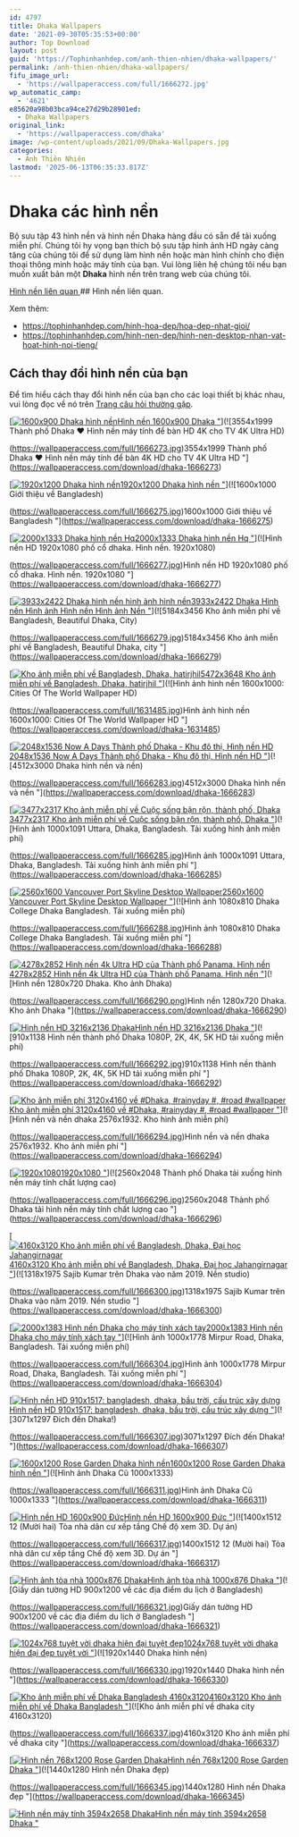 ```yaml
---
id: 4797
title: Dhaka Wallpapers
date: '2021-09-30T05:35:53+00:00'
author: Top Download
layout: post
guid: 'https://Tophinhanhdep.com/anh-thien-nhien/dhaka-wallpapers/'
permalink: /anh-thien-nhien/dhaka-wallpapers/
fifu_image_url:
  - 'https://wallpaperaccess.com/full/1666272.jpg'
wp_automatic_camp:
  - '4621'
e85620a98b03bca94ce27d29b28901ed:
  - Dhaka Wallpapers
original_link:
  - 'https://wallpaperaccess.com/dhaka'
image: /wp-content/uploads/2021/09/Dhaka-Wallpapers.jpg
categories:
  - Ảnh Thiên Nhiên
lastmod: '2025-06-13T06:35:33.817Z'
---
```

# Dhaka các hình nền

Bộ sưu tập 43 hình nền và hình nền Dhaka hàng đầu có sẵn để tải xuống miễn phí. Chúng tôi hy vọng bạn thích bộ sưu tập hình ảnh HD ngày càng tăng của chúng tôi để sử dụng làm hình nền hoặc màn hình chính cho điện thoại thông minh hoặc máy tính của bạn. Vui lòng liên hệ chúng tôi nếu bạn muốn xuất bản một **Dhaka** hình nền trên trang web của chúng tôi.

[Hình nền liên quan ](#related) ## Hình nền liên quan.

   
 Xem thêm:

   
- <https://tophinhanhdep.com/hinh-hoa-dep/hoa-dep-nhat-gioi/>
- <https://tophinhanhdep.com/hinh-nen-dep/hinh-nen-desktop-nhan-vat-hoat-hinh-noi-tieng/>

## Cách thay đổi hình nền của bạn

Để tìm hiểu cách thay đổi hình nền của bạn cho các loại thiết bị khác nhau, vui lòng đọc về nó trên [Trang câu hỏi thường gặp](https://tophinhanhdep.com/faq/).

  
[[![1600x900 Dhaka hình nền](https://wallpaperaccess.com/full/1666272.jpg)Hình nền 1600x900 Dhaka "](https://wallpaperaccess.com/download/dhaka-1666272)](![3554x1999 Thành phố Dhaka ❤ Hình nền máy tính để bàn HD 4K cho TV 4K Ultra HD)

(https://wallpaperaccess.com/full/1666273.jpg)3554x1999 Thành phố Dhaka ❤ Hình nền máy tính để bàn 4K HD cho TV 4K Ultra HD "](https://wallpaperaccess.com/download/dhaka-1666273)

[[![1920x1200 Dhaka hình nền](https://wallpaperaccess.com/full/1666274.jpg)1920x1200 Dhaka hình nền "](https://wallpaperaccess.com/download/dhaka-1666274)](![1600x1000 Giới thiệu về Bangladesh)

(https://wallpaperaccess.com/full/1666275.jpg)1600x1000 Giới thiệu về Bangladesh "](https://wallpaperaccess.com/download/dhaka-1666275)

[[![2000x1333 Dhaka hình nền Hq](https://wallpaperaccess.com/full/1666276.jpg)2000x1333 Dhaka hình nền Hq "](https://wallpaperaccess.com/download/dhaka-1666276)](![Hình nền HD 1920x1080 phố cổ dhaka.  Hình nền.  1920x1080)

(https://wallpaperaccess.com/full/1666277.jpg)Hình nền HD 1920x1080 phố cổ dhaka. Hình nền. 1920x1080 "](https://wallpaperaccess.com/download/dhaka-1666277)

[[![3933x2422 Dhaka hình nền hình ảnh hình nền](https://wallpaperaccess.com/full/1666278.jpg)3933x2422 Dhaka Hình nền Hình ảnh Hình nền Hình ảnh Nền "](https://wallpaperaccess.com/download/dhaka-1666278)](![5184x3456 Kho ảnh miễn phí về Bangladesh, Beautiful Dhaka, City)

(https://wallpaperaccess.com/full/1666279.jpg)5184x3456 Kho ảnh miễn phí về Bangladesh, Beautiful Dhaka, city "](https://wallpaperaccess.com/download/dhaka-1666279)

[[![Kho ảnh miễn phí về Bangladesh, Dhaka, hatirjhil](https://wallpaperaccess.com/full/1666280.jpg)5472x3648 Kho ảnh miễn phí về Bangladesh, Dhaka, hatirjhil "](https://wallpaperaccess.com/download/dhaka-1666280)](![Hình ảnh hình nền 1600x1000: Cities Of The World Wallpaper HD)

(https://wallpaperaccess.com/full/1631485.jpg)Hình ảnh hình nền 1600x1000: Cities Of The World Wallpaper HD "](https://wallpaperaccess.com/download/dhaka-1631485)

[[![2048x1536 Now A Days Thành phố Dhaka - Khu đô thị, Hình nền HD](https://wallpaperaccess.com/full/1666282.png)2048x1536 Now A Days Thành phố Dhaka - Khu đô thị, Hình nền HD "](https://wallpaperaccess.com/download/dhaka-1666282)](![4512x3000 Dhaka hình nền và nền)

(https://wallpaperaccess.com/full/1666283.jpg)4512x3000 Dhaka hình nền và nền "](https://wallpaperaccess.com/download/dhaka-1666283)

[[![3477x2317 Kho ảnh miễn phí về Cuộc sống bận rộn, thành phố, Dhaka](https://wallpaperaccess.com/full/1666284.jpg)3477x2317 Kho ảnh miễn phí về Cuộc sống bận rộn, thành phố, Dhaka "](https://wallpaperaccess.com/download/dhaka-1666284)](![Hình ảnh 1000x1091 Uttara, Dhaka, Bangladesh.  Tải xuống hình ảnh miễn phí)

(https://wallpaperaccess.com/full/1666285.jpg)Hình ảnh 1000x1091 Uttara, Dhaka, Bangladesh. Tải xuống hình ảnh miễn phí "](https://wallpaperaccess.com/download/dhaka-1666285)

[[![2560x1600 Vancouver Port Skyline Desktop Wallpaper](https://wallpaperaccess.com/full/1593398.jpg)2560x1600 Vancouver Port Skyline Desktop Wallpaper "](https://wallpaperaccess.com/download/dhaka-1593398)](![Hình ảnh 1080x810 Dhaka College Dhaka Bangladesh.  Tải xuống miễn phí)

(https://wallpaperaccess.com/full/1666288.jpg)Hình ảnh 1080x810 Dhaka College Dhaka Bangladesh. Tải xuống miễn phí "](https://wallpaperaccess.com/download/dhaka-1666288)

[[![4278x2852 Hình nền 4k Ultra HD của Thành phố Panama.  Hình nền](https://wallpaperaccess.com/full/458347.jpg)4278x2852 Hình nền 4k Ultra HD của Thành phố Panama. Hình nền "](https://wallpaperaccess.com/download/dhaka-458347)](![Hình nền 1280x720 Dhaka.  Kho ảnh Dhaka)

(https://wallpaperaccess.com/full/1666290.png)Hình nền 1280x720 Dhaka. Kho ảnh Dhaka "](https://wallpaperaccess.com/download/dhaka-1666290)

[[![Hình nền HD 3216x2136 Dhaka](https://wallpaperaccess.com/full/1666291.jpg)Hình nền HD 3216x2136 Dhaka "](https://wallpaperaccess.com/download/dhaka-1666291)](![910x1138 Hình nền thành phố Dhaka 1080P, 2K, 4K, 5K HD tải xuống miễn phí)

(https://wallpaperaccess.com/full/1666292.jpg)910x1138 Hình nền thành phố Dhaka 1080P, 2K, 4K, 5K HD tải xuống miễn phí "](https://wallpaperaccess.com/download/dhaka-1666292)

[[![Kho ảnh miễn phí 3120x4160 về #Dhaka, #rainyday #, #road #wallpaper](https://wallpaperaccess.com/full/1666293.jpg)Kho ảnh miễn phí 3120x4160 về #Dhaka, #rainyday #, #road #wallpaper "](https://wallpaperaccess.com/download/dhaka-1666293)](![Hình nền và nền dhaka 2576x1932.  Kho hình ảnh miễn phí)

(https://wallpaperaccess.com/full/1666294.jpg)Hình nền và nền dhaka 2576x1932. Kho ảnh miễn phí "](https://wallpaperaccess.com/download/dhaka-1666294)

[[![1920x1080 ](https://wallpaperaccess.com/full/1666295.jpg)1920x1080 "](https://wallpaperaccess.com/download/dhaka-1666295)](![2560x2048 Thành phố Dhaka tải xuống hình nền máy tính chất lượng cao)

(https://wallpaperaccess.com/full/1666296.jpg)2560x2048 Thành phố Dhaka tải hình nền máy tính chất lượng cao "](https://wallpaperaccess.com/download/dhaka-1666296)

[[![4160x3120 Kho ảnh miễn phí về Bangladesh, Dhaka, Đại học Jahangirnagar](https://wallpaperaccess.com/full/1666297.jpg)4160x3120 Kho ảnh miễn phí về Bangladesh, Dhaka, Đại học Jahangirnagar "](https://wallpaperaccess.com/download/dhaka-1666297)](![1318x1975 Sajib Kumar trên Dhaka vào năm 2019. Nền studio)

(https://wallpaperaccess.com/full/1666300.jpg)1318x1975 Sajib Kumar trên Dhaka vào năm 2019. Nền studio "](https://wallpaperaccess.com/download/dhaka-1666300)

[[![2000x1383 Hình nền Dhaka cho máy tính xách tay](https://wallpaperaccess.com/full/1666302.jpg)2000x1383 Hình nền Dhaka cho máy tính xách tay "](https://wallpaperaccess.com/download/dhaka-1666302)](![Hình ảnh 1000x1778 Mirpur Road, Dhaka, Bangladesh.  Tải xuống miễn phí)

(https://wallpaperaccess.com/full/1666304.jpg)Hình ảnh 1000x1778 Mirpur Road, Dhaka, Bangladesh. Tải xuống miễn phí "](https://wallpaperaccess.com/download/dhaka-1666304)

[[![Hình nền HD 910x1517: bangladesh, dhaka, bầu trời, cấu trúc xây dựng](https://wallpaperaccess.com/full/1666305.jpg)Hình nền HD 910x1517: bangladesh, dhaka, bầu trời, cấu trúc xây dựng "](https://wallpaperaccess.com/download/dhaka-1666305)](![3071x1297 Đích đến Dhaka!)

(https://wallpaperaccess.com/full/1666307.jpg)3071x1297 Đích đến Dhaka! "](https://wallpaperaccess.com/download/dhaka-1666307)

[[![1600x1200 Rose Garden Dhaka hình nền](https://wallpaperaccess.com/full/1666309.jpg)1600x1200 Rose Garden Dhaka hình nền "](https://wallpaperaccess.com/download/dhaka-1666309)](![Hình ảnh Dhaka Cũ 1000x1333)

(https://wallpaperaccess.com/full/1666311.jpg)Hình ảnh Dhaka Cũ 1000x1333 "](https://wallpaperaccess.com/download/dhaka-1666311)

[[![Hình nền HD 1600x900 Đức](https://wallpaperaccess.com/full/1666312.jpg)Hình nền HD 1600x900 Đức "](https://wallpaperaccess.com/download/dhaka-1666312)](![1400x1512 12 (Mười hai) Tòa nhà dân cư xếp tầng Chế độ xem 3D.  Dự án)

(https://wallpaperaccess.com/full/1666317.jpg)1400x1512 12 (Mười hai) Tòa nhà dân cư xếp tầng Chế độ xem 3D. Dự án "](https://wallpaperaccess.com/download/dhaka-1666317)

[[![Hình ảnh tòa nhà 1000x876 Dhaka](https://wallpaperaccess.com/full/1666318.jpg)Hình ảnh tòa nhà 1000x876 Dhaka "](https://wallpaperaccess.com/download/dhaka-1666318)](![Giấy dán tường HD 900x1200 về các địa điểm du lịch ở Bangladesh)

(https://wallpaperaccess.com/full/1666321.jpg)Giấy dán tường HD 900x1200 về các địa điểm du lịch ở Bangladesh "](https://wallpaperaccess.com/download/dhaka-1666321)

[[![1024x768 tuyệt vời dhaka hiện đại tuyệt đẹp](https://wallpaperaccess.com/full/1666322.jpg)1024x768 tuyệt vời dhaka hiện đại đẹp tuyệt vời "](https://wallpaperaccess.com/download/dhaka-1666322)](![1920x1440 Dhaka hình nền)

(https://wallpaperaccess.com/full/1666330.jpg)1920x1440 Dhaka hình nền "](https://wallpaperaccess.com/download/dhaka-1666330)

[[![Kho ảnh miễn phí về Dhaka Bangladesh 4160x3120](https://wallpaperaccess.com/full/1666331.jpg)4160x3120 Kho ảnh miễn phí về Dhaka Bangladesh "](https://wallpaperaccess.com/download/dhaka-1666331)](![Kho ảnh miễn phí về dhaka city 4160x3120)

(https://wallpaperaccess.com/full/1666337.jpg)4160x3120 Kho ảnh miễn phí về dhaka city "](https://wallpaperaccess.com/download/dhaka-1666337)

[[![Hình nền 768x1200 Rose Garden Dhaka](https://wallpaperaccess.com/full/1666339.jpg)Hình nền 768x1200 Rose Garden Dhaka "](https://wallpaperaccess.com/download/dhaka-1666339)](![1440x1280 Hình nền Dhaka đẹp)

(https://wallpaperaccess.com/full/1666345.jpg)1440x1280 Hình nền Dhaka đẹp "](https://wallpaperaccess.com/download/dhaka-1666345)

[![Hình nền máy tính 3594x2658 Dhaka](https://wallpaperaccess.com/full/1666347.jpg)Hình nền máy tính 3594x2658 Dhaka "](https://wallpaperaccess.com/download/dhaka-1666347)
